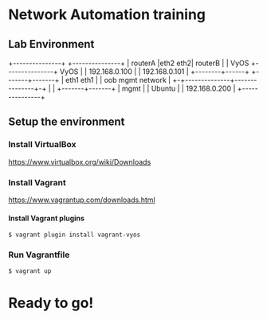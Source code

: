 # Network Automation training

## Lab Environment

+---------------+               +---------------+
|    routerA    |eth2       eth2|    routerB    |
|      VyOS     +---------------+      VyOS     |
| 192.168.0.100 |               | 192.168.0.101 |
+--------+------+               +-------+-------+
         | eth1                    eth1 |
         |      oob mgmt network        |
       +-+--------------+---------------+-+
                        |
                        |
                +-------+-------+
                |     mgmt      |
                |    Ubuntu     |
                | 192.168.0.200 |
                +---------------+


## Setup the environment

### Install VirtualBox

https://www.virtualbox.org/wiki/Downloads

### Install Vagrant

https://www.vagrantup.com/downloads.html

#### Install Vagrant plugins
```
$ vagrant plugin install vagrant-vyos
```

### Run Vagrantfile
```
$ vagrant up
```

# Ready to go!
